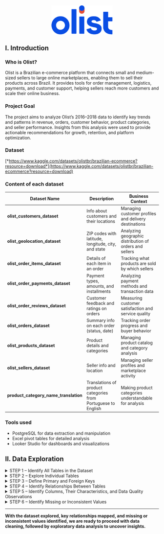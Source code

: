 <p align="center">
  <img src="Images/logo_Olist.png" alt="logo_Olist.png" width="200">
</p>


## I. Introduction

### **Who is Olist?**

Olist is a Brazilian e-commerce platform that connects small and medium-sized sellers to large online marketplaces, enabling them to sell their products across Brazil. It provides tools for order management, logistics, payments, and customer support, helping sellers reach more customers and scale their online business.

### **Project Goal**

The project aims to analyze Olist’s 2016–2018 data to identify key trends and patterns in revenue, orders, customer behavior, product categories, and seller performance. Insights from this analysis were used to provide actionable recommendations for growth, retention, and platform optimization.

### **Dataset**

[*https://www.kaggle.com/datasets/olistbr/brazilian-ecommerce?resource=download*](https://www.kaggle.com/datasets/olistbr/brazilian-ecommerce?resource=download)

### **Content of each dataset**

| **Dataset Name** | **Description** | **Business Context** |
| --- | --- | --- |
| **olist_customers_dataset** | Info about customers and their locations | Managing customer profiles and delivery destinations |
| **olist_geolocation_dataset** | ZIP codes with latitude, longitude, city, and state | Analyzing geographic distribution of orders and sellers |
| **olist_order_items_dataset** | Details of each item in an order | Tracking what products are sold by which sellers |
| **olist_order_payments_dataset** | Payment types, amounts, and installments | Analyzing payment methods and transaction data |
| **olist_order_reviews_dataset** | Customer feedback and ratings on orders | Measuring customer satisfaction and service quality |
| **olist_orders_dataset** | Summary info on each order (status, date) | Tracking order progress and buyer behavior |
| **olist_products_dataset** | Product details and categories | Managing product catalog and category analysis |
| **olist_sellers_dataset** | Seller info and location | Managing seller profiles and marketplace activity |
| **product_category_name_translation** | Translations of product categories from Portuguese to English | Making product categories understandable for analysis |

### **Tools used**

- PostgreSQL for data extraction and manipulation
- Excel pivot tables for detailed analysis
- Looker Studio for dashboards and visualizations


## II. Data Exploration

<details>
<summary>STEP 1 – Identify All Tables in the Dataset</summary><br>

**Objective:** Understand the overall dataset structure and the tables it contains.

- Listed all tables in the database (excluding system tables).  
- Verified table names, types, and schema.

**Key insight:**

The dataset contains the following main tables:

`olist_customers`, `olist_geolocation`, `olist_order_items`, `olist_order_payments`, `olist_order_reviews`, `olist_orders`, `olist_products`, `olist_sellers`, `olist_product_category_name_translation`.

This step ensures a clear overview of the dataset before performing deeper analysis.

**SQL Code:**

  <img src="Images/SQL_code_1.png" alt="SQL" width="800">

</details>

<details>
<summary>STEP 2 – Explore Individual Tables</summary><br>

**Objective:** Explore each table to understand its structure, size, and sample content.

**Actions performed:**

- Previewed the first 10 records of each table to inspect columns and values.  
- Counted total rows to understand table sizes.  
- Counted total columns using `information_schema.columns` to get schema information.

**Observations:**

- The row counts vary significantly between tables (some tables like `olist_orders` and `olist_order_items` are large).  
- Schema is consistent; columns are as expected.  
- No obvious structural issues were found at this stage.  
- Some columns representing dates or timestamps are stored as `TEXT` and may need conversion in later steps.

**Sample SQL Code :**

  <img src="Images/SQL_code_2.png" alt="SQL" width="800">

</details>

<details>
<summary>STEP 3 – Define Primary and Foreign Keys</summary><br>

**Objective:** Ensure data integrity by identifying primary keys (PK) and foreign keys (FK) for the dataset.

**A- Primary Keys Identified:**

| Table | Primary Key | Notes |
| --- | --- | --- |
| `olist_customers` | `customer_id` | Uniquely identifies each customer. |
| `olist_orders` | `order_id` | Uniquely identifies each order. |
| `olist_products` | `product_id` | Uniquely identifies each product. |
| `olist_sellers` | `seller_id` | Uniquely identifies each seller |

**SQL code :**

  <img src="Images/SQL_code_3.png" alt="SQL" width="800">

**Tables without natural PKs:**

- `olist_geolocation`: No single column uniquely identifies a row; multiple rows can share the same zip code, city, state, latitude, or longitude. A composite key or generated ID could enforce uniqueness.  
- `olist_order_items`: Neither `order_id` nor `order_item_id` alone is unique, but their combination is unique. A composite PK could be created if necessary.  
- `olist_order_payments`: No unique identifier exists; a PK isn’t strictly required for analysis.  
- `olist_order_reviews`: Neither `review_id` nor `order_id` alone is unique, but the combination is unique. A composite PK could be used if needed.

**B- Foreign Keys Identified:**

| Table | Foreign Key | References | Description |
| --- | --- | --- | --- |
| `olist_orders` | `customer_id` | `olist_customers.customer_id` | Links each order to the customer who placed it. |
| `olist_order_items` | `order_id` | `olist_orders.order_id` | Associates items with their corresponding orders. |
| `olist_order_items` | `product_id` | `olist_products.product_id` | Identifies the product being sold in each order item. |
| `olist_order_items` | `seller_id` | `olist_sellers.seller_id` | Identifies the seller responsible for each order item. |
| `olist_order_payments` | `order_id` | `olist_orders.order_id` | Links payments to the corresponding order. |
| `olist_order_reviews` | `order_id` | `olist_orders.order_id` | Associates each review with the order it references. |

**SQL code:**

  <img src="Images/SQL_code_4.png" alt="SQL" width="800">

</details>

<details>
<summary>STEP 4 – Identify Relationships Between Tables</summary><br>

**Objective:** Detect logical relationships and dependencies to support future JOIN operations.

**Relationships observed:**

- Customers → Orders → Order Items → Products/Sellers → Payments & Reviews

  <img src="Images/SQL_code_5.png" alt="SQL" width="800">

  <img src="Images/Tab_1.png.png" alt="Tab" width="800">

  <img src="Images/Tab_2.png.png" alt="Tab" width="800">

**Note:**

- These relationships were implemented as foreign keys in STEP 3.  
- Understanding these connections is critical for accurate analytics and relational queries.

</details>

<details>
<summary>STEP 5 – Identify Columns, Their Characteristics, and Data Quality Observations</summary><br>

**Objective:** Examine columns for data types, lengths, and potential issues.

**Key checks and observations:**

1. **Data types**: Some columns storing dates are `TEXT` instead of `TIMESTAMP`.  
2. **Numeric columns**: Lengths, quantities, or counts are sometimes stored as `DOUBLE PRECISION`; converting to `INT` is recommended.  
3. **ZIP codes**: Stored as `BIGINT`, better as `TEXT` to preserve formatting and leading zeros.  
4. **Column names**: Typographical errors found (e.g., `lenght` should be `length`).

These observations will guide data cleaning and type conversion in later steps.

  <img src="Images/SQL_code_6.png" alt="SQL" width="800">

  <img src="Images/SQL_code_7.png" alt="SQL" width="800">

  <img src="Images/SQL_code_8.png" alt="SQL" width="800">

  <img src="Images/SQL_code_9.png" alt="SQL" width="800">

</details>

<details>
<summary>STEP 6 – Identify Missing or Inconsistent Values</summary><br>

**Objective:** Ensure data quality by detecting missing values, duplicates, outliers, and timestamp inconsistencies across all tables.

<details>
<summary>A. Missing Values Analysis</summary><br>

We systematically checked each table for NULL or missing values:

- **olist_customers:** No missing values found.  
- **olist_geolocation:** No missing values found.  
- **olist_order_items:** All columns complete; no missing values.  
- **olist_order_payments:** All columns complete; no missing values.  
- **olist_order_reviews:**  
    - `review_comment_title`: 84% missing  
    - `review_comment_message`: 59% missing  
    - `review_score`, `review_creation_date`, and `review_answer_timestamp` mostly populated.  

> These missing comment fields are retained because the review scores are still valid for analysis.

- **olist_orders:**  
    - `order_approved_at`: 0.16% missing, corresponding to cancelled orders.

> Rows are retained to preserve complete order lifecycle information.

- **olist_products:**  
    - ~1.85% of rows have missing values in some columns (`product_category_name`, dimensions, weight).

> These rows are kept because they are referenced by orders in olist_order_items; removing them would break relational integrity.

- **olist_product_category_name_translation:** No missing values found.  
- **olist_sellers:** No missing values found.

</details>

<details>
<summary>B. Duplicate Detection</summary><br>

We checked for logical duplicates across tables:

- **olist_customers:** Multiple `customer_id` may share the same `customer_unique_id`.

> customer_unique_id represents the actual unique client; for analysis, this is the reference.

- **olist_geolocation:** Identical `(lat, lng, city, state, zip_code_prefix)` rows exist.

> Keep a single row per zip_code_prefix to reduce redundancy.

- **olist_order_items:** No duplicates found for `(order_id, order_item_id)`.  
- **olist_order_payments:** No duplicates found for repeated payments.  
- **olist_order_reviews:**  
    - Some `order_id` have multiple reviews.  
    - Suggested handling:  
        1. 1 `review_id` = 1 `order_id`: keep as-is.  
        2. 1 `review_id` linked to multiple `order_id`: generate new IDs for each pair (e.g., `review_id-1`, `review_id-2`).  
        3. Multiple `review_id` for 1 `order_id`: keep the earliest review, discard others.

- **olist_orders:** No duplicate orders found.  
- **olist_products:** Products with identical characteristics but different `product_id`.

> Only deletable if they are not linked to any order.

- **olist_product_category_name_translation:** No duplicates found.  
- **olist_sellers:** No duplicates found.

</details>

<details>
<summary>C. Outlier and Inconsistency Checks</summary><br>

- **Numeric columns:** Checked for negative values and unreasonable ranges.  
    - `price`, `freight_value`, `payment_value`: all ≥ 0  
    - `product_weight_g`, `product_length_cm`, `product_height_cm`, `product_width_cm`: all ≥ 0  
    - `product_name_length`, `product_description_length`, `product_photos_qty`: reasonable ranges  
    - `payment_installments` and `payment_sequential`: ≥ 0

</details>

<details>
<summary>D. Timestamp and Chronological Consistency</summary><br>

- **Orders:** Ensured logical date sequence:  
    - `order_approved_at` ≥ `order_purchase_timestamp`  
    - `order_delivered_carrier_date` ≥ `order_approved_at`  
    - `order_delivered_customer_date` ≥ `order_delivered_carrier_date`  
    - `order_estimated_delivery_date` ≥ `order_purchase_timestamp`

- **Order items:** `shipping_limit_date` ≥ `order_purchase_timestamp`.  
- **Reviews:**  
    - `review_creation_date` ≥ `order_purchase_timestamp`  
    - `review_answer_timestamp` ≥ `review_creation_date` (if present)

> All anomalies are flagged; rows with inconsistencies can be corrected or excluded if needed.

</details>

<details>
<summary>E. Column Type and Naming Considerations</summary>

- Date columns stored as TEXT should be converted to TIMESTAMP for efficient temporal operations.  
- Numeric columns representing counts (e.g., dimensions, weights) should use INT instead of DOUBLE to optimize performance.  
- ZIP codes stored as BIGINT may lose leading zeros; convert to TEXT.  
- Correct typos in column names (e.g., `product_name_lenght` → `product_name_length`).

</details>

**Outcome**

Step 6 confirmed:

- Certain missing values are acceptable due to relational dependencies.  
- Duplicate and inconsistent entries were identified, and strategies were proposed for review IDs and products.  
- No critical outliers found in numeric or timestamp fields.  
- Data types and column naming issues noted for further preprocessing.

> This step ensures that the dataset is clean, consistent, and ready for analysis while maintaining relational integrity.

  <img src="Images/SQL_code_10.png" alt="SQL" width="800">

</details>

---

**With the dataset explored, key relationships mapped, and missing or inconsistent values identified, we are ready to proceed with data cleaning, followed by exploratory data analysis to uncover insights.**

